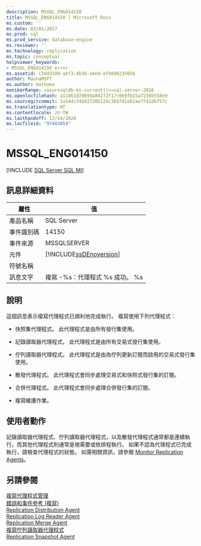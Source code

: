 ```yaml
---
description: MSSQL_ENG014150
title: MSSQL_ENG014150 | Microsoft Docs
ms.custom: ''
ms.date: 03/01/2017
ms.prod: sql
ms.prod_service: database-engine
ms.reviewer: ''
ms.technology: replication
ms.topic: conceptual
helpviewer_keywords:
- MSSQL_ENG014150 error
ms.assetid: c3dd3109-abf3-4b38-a4e9-ef48d0235656
author: MashaMSFT
ms.author: mathoma
monikerRange: =azuresqldb-mi-current||>=sql-server-2016
ms.openlocfilehash: a11861d7869da84272f17c0b9fb15a7236b558e9
ms.sourcegitcommit: 1a544cf4dd2720b124c3697d1e62ae7741db757c
ms.translationtype: HT
ms.contentlocale: zh-TW
ms.lasthandoff: 12/14/2020
ms.locfileid: "97483059"
---
```

# <a name="mssql_eng014150"></a>MSSQL_ENG014150
[!INCLUDE [SQL Server SQL MI](../../includes/applies-to-version/sql-asdbmi.md)]
    
## <a name="message-details"></a>訊息詳細資料  
  
|屬性|值|  
|-|-|  
|產品名稱|SQL Server|  
|事件識別碼|14150|  
|事件來源|MSSQLSERVER|  
|元件|[!INCLUDE[ssDEnoversion](../../includes/ssdenoversion-md.md)]|  
|符號名稱||  
|訊息文字|複寫 -%s：代理程式 %s 成功。 %s|  
  
## <a name="explanation"></a>說明  
 這個訊息表示複寫代理程式已順利地完成執行。 複寫使用下列代理程式：  
  
-   快照集代理程式。 此代理程式是由所有發行集使用。  
  
-   記錄讀取器代理程式。 此代理程式是由所有交易式發行集使用。  
  
-   佇列讀取器代理程式。 此代理程式是由為佇列更新訂閱而啟用的交易式發行集使用。  
  
-   散發代理程式。 此代理程式會同步處理交易式和快照式發行集的訂閱。  
  
-   合併代理程式。 此代理程式會同步處理合併發行集的訂閱。  
  
-   複寫維護作業。  
  
## <a name="user-action"></a>使用者動作  
 記錄讀取器代理程式、佇列讀取器代理程式，以及散發代理程式通常都是連續執行，而其他代理程式則通常是視需要或依排程執行。 如果不認為代理程式已完成執行，請檢查代理程式的狀態。 如需相關資訊，請參閱 [Monitor Replication Agents](../../relational-databases/replication/monitor/monitor-replication-agents.md)。  
  
## <a name="see-also"></a>另請參閱  
 [複寫代理程式管理](../../relational-databases/replication/agents/replication-agent-administration.md)   
 [錯誤和事件參考 &#40;複寫&#41;](../../relational-databases/replication/errors-and-events-reference-replication.md)   
 [Replication Distribution Agent](../../relational-databases/replication/agents/replication-distribution-agent.md)   
 [Replication Log Reader Agent](../../relational-databases/replication/agents/replication-log-reader-agent.md)   
 [Replication Merge Agent](../../relational-databases/replication/agents/replication-merge-agent.md)   
 [複寫佇列讀取器代理程式](../../relational-databases/replication/agents/replication-queue-reader-agent.md)   
 [Replication Snapshot Agent](../../relational-databases/replication/agents/replication-snapshot-agent.md)  
  
  
